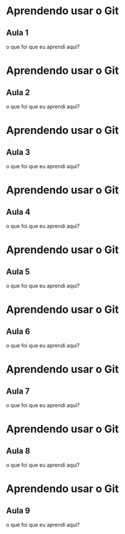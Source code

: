 # Aprendendo usar o Git


## Aula 1

o que foi que eu aprendi aqui?


# Aprendendo usar o Git


## Aula 2

o que foi que eu aprendi aqui?


# Aprendendo usar o Git


## Aula 3

o que foi que eu aprendi aqui?


# Aprendendo usar o Git


## Aula 4

o que foi que eu aprendi aqui?


# Aprendendo usar o Git


## Aula 5

o que foi que eu aprendi aqui?


# Aprendendo usar o Git


## Aula 6

o que foi que eu aprendi aqui?


# Aprendendo usar o Git


## Aula 7

o que foi que eu aprendi aqui?


# Aprendendo usar o Git


## Aula 8

o que foi que eu aprendi aqui?


# Aprendendo usar o Git


## Aula 9

o que foi que eu aprendi aqui?
